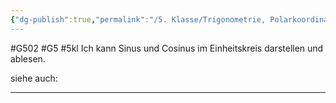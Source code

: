 ```yaml
---
{"dg-publish":true,"permalink":"/5. Klasse/Trigonometrie, Polarkoordinaten/Sinus und Cosinus im Einheitskreis/"}
---
```


#G502 #G5 #5kl
Ich kann Sinus und Cosinus im Einheitskreis darstellen und ablesen.

siehe auch:
___

